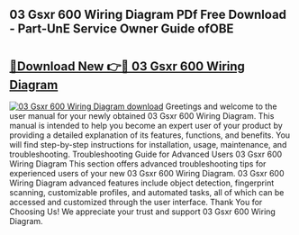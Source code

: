 ## 03 Gsxr 600 Wiring Diagram PDf Free Download - Part-UnE Service Owner Guide ofOBE

# <h2><a href="http://dfursv.blite.top/?on=03+Gsxr+600+Wiring+Diagram">🔗Download New 👉🔴 03 Gsxr 600 Wiring Diagram</a></h2>

[![03 Gsxr 600 Wiring Diagram download](https://i.imgur.com/lujVjoI.png)](http://dfursv.blite.top/?on=03+Gsxr+600+Wiring+Diagram)
Greetings and welcome to the user manual for your newly obtained 03 Gsxr 600 Wiring Diagram. This manual is intended to help you become an expert user of your product by providing a detailed explanation of its features, functions, and benefits. You will find step-by-step instructions for installation, usage, maintenance, and troubleshooting. Troubleshooting Guide for Advanced Users 03 Gsxr 600 Wiring Diagram This section offers advanced troubleshooting tips for experienced users of your new 03 Gsxr 600 Wiring Diagram. 03 Gsxr 600 Wiring Diagram advanced features include object detection, fingerprint scanning, customizable profiles, and automated tasks, all of which can be accessed and customized through the user interface. Thank You for Choosing Us! We appreciate your trust and support 03 Gsxr 600 Wiring Diagram.
